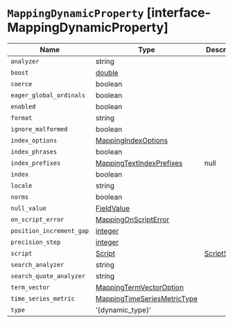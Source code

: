 # `MappingDynamicProperty` [interface-MappingDynamicProperty]

| Name | Type | Description |
| - | - | - |
| `analyzer` | string | &nbsp; |
| `boost` | [double](./double.md) | &nbsp; |
| `coerce` | boolean | &nbsp; |
| `eager_global_ordinals` | boolean | &nbsp; |
| `enabled` | boolean | &nbsp; |
| `format` | string | &nbsp; |
| `ignore_malformed` | boolean | &nbsp; |
| `index_options` | [MappingIndexOptions](./MappingIndexOptions.md) | &nbsp; |
| `index_phrases` | boolean | &nbsp; |
| `index_prefixes` | [MappingTextIndexPrefixes](./MappingTextIndexPrefixes.md) | null | &nbsp; |
| `index` | boolean | &nbsp; |
| `locale` | string | &nbsp; |
| `norms` | boolean | &nbsp; |
| `null_value` | [FieldValue](./FieldValue.md) | &nbsp; |
| `on_script_error` | [MappingOnScriptError](./MappingOnScriptError.md) | &nbsp; |
| `position_increment_gap` | [integer](./integer.md) | &nbsp; |
| `precision_step` | [integer](./integer.md) | &nbsp; |
| `script` | [Script](./Script.md) | [ScriptSource](./ScriptSource.md) | &nbsp; |
| `search_analyzer` | string | &nbsp; |
| `search_quote_analyzer` | string | &nbsp; |
| `term_vector` | [MappingTermVectorOption](./MappingTermVectorOption.md) | &nbsp; |
| `time_series_metric` | [MappingTimeSeriesMetricType](./MappingTimeSeriesMetricType.md) | &nbsp; |
| `type` | '{dynamic_type}' | &nbsp; |

